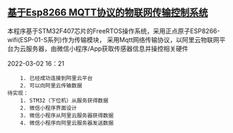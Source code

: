 ## [基于Esp8266 MQTT协议的物联网传输控制系统](https://github.com/OxfordProfessor/STM32Internet)

本程序基于STM32F407芯片的FreeRTOS操作系统，采用正点原子ESP8266-wifi(ESP-01-S系列)作为传输模块，
采用Mqtt网络传输协议，以阿里云物联网平台为云服务器，由微信小程序/App获取传感器信息并操控相关硬件


2022-03-02 16：21

        1. 已经成功连接到阿里云平台
        2. 可以向阿里云传输数据
    待实现：
        1. STM32（下位机）从服务获得数据
        2. 微信小程序界面设计
        3. 微信小程序从阿里云服务器获得数据
        4. 微信小程序向阿里云服务器发送数据

